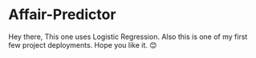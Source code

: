 # Affair-Predictor
Hey there, 
This one uses Logistic Regression.
Also this is one of my first few project deployments. Hope you like it. 😊
